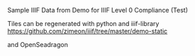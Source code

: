 Sample IIIF Data from Demo for IIIF Level 0 Compliance (Test)

Tiles can be regenerated with python and iiif-library
https://github.com/zimeon/iiif/tree/master/demo-static

and OpenSeadragon
